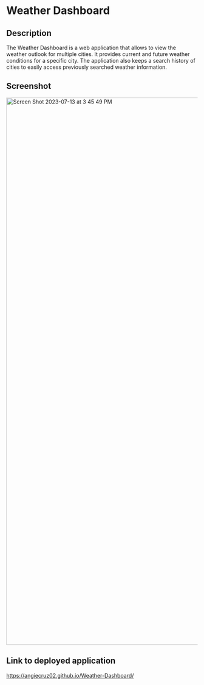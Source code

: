 # Weather Dashboard

## Description
The Weather Dashboard is a web application that allows to view the weather outlook for multiple cities. It provides current and future weather conditions for a specific city. The application also keeps a search history of cities to easily access previously searched weather information.

## Screenshot

<img width="1438" alt="Screen Shot 2023-07-13 at 3 45 49 PM" src="https://github.com/angiecruz02/Weather-Dashboard/assets/33271291/9bb48922-4e0e-4e1f-91ee-f60e0b69738b">

## Link to deployed application
https://angiecruz02.github.io/Weather-Dashboard/